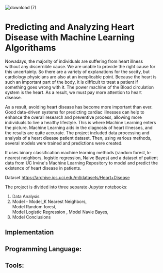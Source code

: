 ![download (7)](https://user-images.githubusercontent.com/57369311/170704986-fd2d89b4-8524-4436-9e22-a340708f508e.jpg)

# Predicting and Analyzing Heart Disease with Machine Learning Algorithams

Nowadays, the majority of individuals are suffering from heart illness without any discernible cause. We are unable to provide the right cause for this uncertainty. So there are a variety of explanations for the socity, but cardiology physicians are also at an inexplicable point. Because the heart is such an important part of the body, it is difficult to treat a patient if something goes wrong with it. The power machine of the Bload circulation system is the heart. As a result, we must pay more attention to heart disease.


As a result, avoiding heart disease has become more important than ever. Good data-driven systems for predicting cardiac illnesses can help to enhance the overall research and preventive process, allowing more individuals to live a healthy lifestyle. This is where Machine Learning enters the picture. Machine Learning aids in the diagnosis of heart illnesses, and the results are quite accurate. The project included data processing and analysis of a heart disease patient dataset. Then, using various methods, several models were trained and predictions were created.

It uses binary classification machine learning methods (random forest, k-nearest neighbors, logistic regression, Naive Bayes) and a dataset of patient data from  UC Irvine's Machine Learning Repository to model and predict the existence of heart disease in patients.

Dataset  https://archive.ics.uci.edu/ml/datasets/Heart+Disease

The project is divided into three separate Jupyter notebooks:

1. Data Analysis
2. Model - Model_K Nearest Neighbors,   
                   Model Random forest,  
                     Model Logistic Regression , 
                      Model Navie Bayes, 
4. Model Conclusions

## Implementation
## Programming Language:


## Tools:



